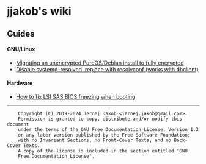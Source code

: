# jjakob's wiki

## Guides

#### GNU/Linux

- [Migrating an unencrypted PureOS/Debian install to fully encrypted](Linux/Migrating-an-unencrypted-PureOS-Debian-install-to-fully-encrypted.md)
- [Disable systemd-resolved, replace with resolvconf (works with dhclient)](Linux/Disable-systemd-resolved,-replace-with-resolvconf-\(works-with-dhclient\).md)

#### Hardware

- [How to fix LSI SAS BIOS freezing when booting](Hardware/How-to-fix-LSI-SAS-BIOS-freezing-when-booting.md)

***

```
    Copyright (C) 2019-2024 Jernej Jakob <jernej.jakob@gmail.com>.
    Permission is granted to copy, distribute and/or modify this document
    under the terms of the GNU Free Documentation License, Version 1.3
    or any later version published by the Free Software Foundation;
    with no Invariant Sections, no Front-Cover Texts, and no Back-Cover Texts.
    A copy of the license is included in the section entitled "GNU
    Free Documentation License".
```
